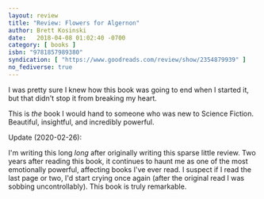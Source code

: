 ```yaml
---
layout: review
title: "Review: Flowers for Algernon"
author: Brett Kosinski
date:   2018-04-08 01:02:40 -0700
category: [ books ]
isbn: "9781857989380"
syndication: [ "https://www.goodreads.com/review/show/2354879939" ]
no_fediverse: true
---
```


I was pretty sure I knew how this book was going to end when I started it, but that didn't stop it from breaking my heart.

This is *the* book I would hand to someone who was new to Science Fiction. Beautiful, insightful, and incredibly powerful.

Update (2020-02-26):

I'm writing this long *long* after originally writing this sparse little review.  Two years after reading this book, it continues to haunt me as one of the most emotionally powerful, affecting books I've ever read.  I suspect if I read the last page or two, I'd start crying once again (after the original read I was sobbing uncontrollably).  This book is truly remarkable.
